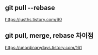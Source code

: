 ## git pull --rebase 
https://jusths.tistory.com/60

## git pull, merge, rebase 차이점
https://unordinarydays.tistory.com/161